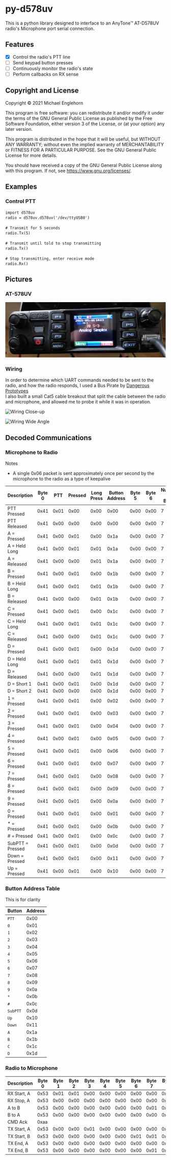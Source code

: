 # py-d578uv

This is a python library designed to interface to an AnyTone™ AT-D578UV radio's Microphone port serial connection.

## Features
- [X] Control the radio's PTT line
- [ ] Send keypad button presses
- [ ] Continuously monitor the radio's state
- [ ] Perform callbacks on RX sense

## Copyright and License
Copyright © 2021 Michael Englehorn 

This program is free software: you can redistribute it and/or modify 
it under the terms of the GNU General Public License as published by 
the Free Software Foundation, either version 3 of the License, or 
(at your option) any later version. 

This program is distributed in the hope that it will be useful, 
but WITHOUT ANY WARRANTY; without even the implied warranty of 
MERCHANTABILITY or FITNESS FOR A PARTICULAR PURPOSE.  See the 
GNU General Public License for more details. 

You should have received a copy of the GNU General Public License 
along with this program.  If not, see <https://www.gnu.org/licenses/>. 

## Examples
### Control PTT
```
import d578uv
radio = d578uv.d578uv('/dev/ttyUSB0')

# Transmit for 5 seconds
radio.Tx(5)

# Transmit until told to stop transmitting
radio.Tx()

# Stop transmitting, enter receive mode
radio.Rx()
```

## Pictures
### AT-578UV
![Photo of an AT-578UV](images/AT-578UV-Front.jpg)

### Wiring
In order to determine which UART commands needed to be sent to the radio, and how the radio responds, I used a Bus Pirate by [Dangerous Prototypes](https://www.seeedstudio.com/Bus-Pirate-v3-6-universal-serial-interface-p-609.html)  
I also built a small Cat5 cable breakout that split the cable between the radio and microphone, and allowed me to probe it while it was in operation.

![Wiring Close-up](images/Wiring-Close.jpg)

![Wiring Wide Angle](images/Wiring-Wide.jpg)

## Decoded Communications
### Microphone to Radio
Notes
- A single 0x06 packet is sent approximately once per second by the microphone to the radio as a type of keepalive

| Description      | Byte 0 | PTT  | Pressed | Long Press | Button Address | Byte 5 | Byte 6 | Number of Bytes |
|---------------- |------ |---- |------- |---------- |-------------- |------ |------ |--------------- |
| PTT Pressed      | 0x41   | 0x01 | 0x00    | 0x00       | 0x00           | 0x00   | 0x00   | 7               |
| PTT Released     | 0x41   | 0x00 | 0x00    | 0x00       | 0x00           | 0x00   | 0x00   | 7               |
| A = Pressed      | 0x41   | 0x00 | 0x01    | 0x00       | 0x1a           | 0x00   | 0x00   | 7               |
| A = Held Long    | 0x41   | 0x00 | 0x01    | 0x01       | 0x1a           | 0x00   | 0x00   | 7               |
| A = Released     | 0x41   | 0x00 | 0x00    | 0x01       | 0x1a           | 0x00   | 0x00   | 7               |
| B = Pressed      | 0x41   | 0x00 | 0x01    | 0x00       | 0x1b           | 0x00   | 0x00   | 7               |
| B = Held Long    | 0x41   | 0x00 | 0x01    | 0x01       | 0x1b           | 0x00   | 0x00   | 7               |
| B = Released     | 0x41   | 0x00 | 0x00    | 0x01       | 0x1b           | 0x00   | 0x00   | 7               |
| C = Pressed      | 0x41   | 0x00 | 0x01    | 0x00       | 0x1c           | 0x00   | 0x00   | 7               |
| C = Held Long    | 0x41   | 0x00 | 0x01    | 0x01       | 0x1c           | 0x00   | 0x00   | 7               |
| C = Released     | 0x41   | 0x00 | 0x00    | 0x01       | 0x1c           | 0x00   | 0x00   | 7               |
| D = Pressed      | 0x41   | 0x00 | 0x01    | 0x00       | 0x1d           | 0x00   | 0x00   | 7               |
| D = Held Long    | 0x41   | 0x00 | 0x01    | 0x01       | 0x1d           | 0x00   | 0x00   | 7               |
| D = Released     | 0x41   | 0x00 | 0x00    | 0x01       | 0x1d           | 0x00   | 0x00   | 7               |
| D = Short 1      | 0x41   | 0x00 | 0x01    | 0x00       | 0x1d           | 0x00   | 0x00   | 7               |
| D = Short 2      | 0x41   | 0x00 | 0x00    | 0x00       | 0x1d           | 0x00   | 0x00   | 7               |
| 1 = Pressed      | 0x41   | 0x00 | 0x01    | 0x00       | 0x02           | 0x00   | 0x00   | 7               |
| 2 = Pressed      | 0x41   | 0x00 | 0x01    | 0x00       | 0x03           | 0x00   | 0x00   | 7               |
| 3 = Pressed      | 0x41   | 0x00 | 0x01    | 0x00       | 0x04           | 0x00   | 0x00   | 7               |
| 4 = Pressed      | 0x41   | 0x00 | 0x01    | 0x00       | 0x05           | 0x00   | 0x00   | 7               |
| 5 = Pressed      | 0x41   | 0x00 | 0x01    | 0x00       | 0x06           | 0x00   | 0x00   | 7               |
| 6 = Pressed      | 0x41   | 0x00 | 0x01    | 0x00       | 0x07           | 0x00   | 0x00   | 7               |
| 7 = Pressed      | 0x41   | 0x00 | 0x01    | 0x00       | 0x08           | 0x00   | 0x00   | 7               |
| 8 = Pressed      | 0x41   | 0x00 | 0x01    | 0x00       | 0x09           | 0x00   | 0x00   | 7               |
| 9 = Pressed      | 0x41   | 0x00 | 0x01    | 0x00       | 0x0a           | 0x00   | 0x00   | 7               |
| 0 = Pressed      | 0x41   | 0x00 | 0x01    | 0x00       | 0x01           | 0x00   | 0x00   | 7               |
| \* = Pressed     | 0x41   | 0x00 | 0x01    | 0x00       | 0x0b           | 0x00   | 0x00   | 7               |
| # = Pressed      | 0x41   | 0x00 | 0x01    | 0x00       | 0x0c           | 0x00   | 0x00   | 7               |
| SubPTT = Pressed | 0x41   | 0x00 | 0x01    | 0x00       | 0x0d           | 0x00   | 0x00   | 7               |
| Down = Pressed   | 0x41   | 0x00 | 0x01    | 0x00       | 0x11           | 0x00   | 0x00   | 7               |
| Up = Pressed     | 0x41   | 0x00 | 0x01    | 0x00       | 0x10           | 0x00   | 0x00   | 7               |

### Button Address Table
This is for clarity

| Button   | Address |
|-------- |------- |
| `PTT`    | 0x00    |
| `0`      | 0x01    |
| `1`      | 0x02    |
| `2`      | 0x03    |
| `3`      | 0x04    |
| `4`      | 0x05    |
| `5`      | 0x06    |
| `6`      | 0x07    |
| `7`      | 0x08    |
| `8`      | 0x09    |
| `9`      | 0x0a    |
| `*`      | 0x0b    |
| `#`      | 0x0c    |
| `SubPTT` | 0x0d    |
| `Up`     | 0x10    |
| `Down`   | 0x11    |
| `A`      | 0x1a    |
| `B`      | 0x1b    |
| `C`      | 0x1c    |
| `D`      | 0x1d    |

### Radio to Microphone
| Description | Byte 0 | Byte 1 | Byte 2 | Byte 3 | Byte 4 | Byte 5 | Byte 6 | Byte 7 | Byte 8 | Byte 9 | Byte 10 | Byte 11 | Byte 12 | Byte 13 | Byte 14 | Byte 15 |
|----------- |------ |------ |------ |------ |------ |------ |------ |------ |------ |------ |------- |------- |------- |------- |------- |------- |
| RX Start, A | 0x53   | 0x01   | 0x01   | 0x00   | 0x00   | 0x00   | 0x00   | 0x00   | 0x00   | 0x10   | 0x00    | 0x00    | 0x00    | 0x00    | 0x00    | 0x06    |
| RX Stop, A  | 0x53   | 0x00   | 0x00   | 0x00   | 0x00   | 0x00   | 0x00   | 0x00   | 0x00   | 0x10   | 0x00    | 0x00    | 0x00    | 0x00    | 0x00    | 0x06    |
| A to B      | 0x53   | 0x00   | 0x00   | 0x00   | 0x00   | 0x00   | 0x00   | 0x01   | 0x00   | 0x10   | 0x00    | 0x00    | 0x00    | 0x00    | 0x00    | 0x06    |
| B to A      | 0x53   | 0x00   | 0x00   | 0x00   | 0x00   | 0x00   | 0x00   | 0x00   | 0x00   | 0x10   | 0x00    | 0x00    | 0x00    | 0x00    | 0x00    | 0x06    |
| CMD Ack     | 0xaa   |        |        |        |        |        |        |        |        |        |         |         |         |         |         |         |
| TX Start, A | 0x53   | 0x00   | 0x00   | 0x01   | 0x00   | 0x00   | 0x00   | 0x00   | 0x00   | 0x10   | 0x00    | 0x00    | 0x00    | 0x00    | 0x00    | 0x06    |
| TX Start, B | 0x53   | 0x00   | 0x00   | 0x00   | 0x00   | 0x00   | 0x01   | 0x01   | 0x00   | 0x10   | 0x00    | 0x00    | 0x00    | 0x00    | 0x00    | 0x06    |
| TX End, A   | 0x53   | 0x00   | 0x00   | 0x00   | 0x00   | 0x00   | 0x00   | 0x00   | 0x00   | 0x10   | 0x00    | 0x00    | 0x00    | 0x00    | 0x00    | 0x06    |
| TX End, B   | 0x53   | 0x00   | 0x00   | 0x00   | 0x00   | 0x00   | 0x00   | 0x01   | 0x00   | 0x10   | 0x00    | 0x00    | 0x00    | 0x00    | 0x00    | 0x06    |

